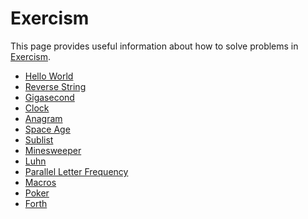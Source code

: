 # Exercism

This page provides useful information about how to solve problems in [Exercism].

- [Hello World](hello-world/README.md)
- [Reverse String](reverse-string/README.md)
- [Gigasecond](gigasecond/README.md)
- [Clock](clock/README.md)
- [Anagram](anagram/README.md)
- [Space Age](space-age/README.md)
- [Sublist](sublist/README.md)
- [Minesweeper](minesweeper/README.md)
- [Luhn](luhn/README.md)
- [Parallel Letter Frequency](parallel-letter-frequency/README.md)
- [Macros](macros/README.md)
- [Poker](poker/README.md)
- [Forth](forth/README.md)

[Exercism]: https://exercism.org/
